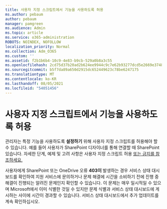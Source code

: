 ```yaml
---
title: 사용자 지정 스크립트에서 기능을 사용하도록 허용
ms.author: pebaum
author: pebaum
manager: pamgreen
ms.audience: Admin
ms.topic: article
ms.service: o365-administration
ROBOTS: NOINDEX, NOFOLLOW
localization_priority: Normal
ms.collection: Adm_O365
ms.custom: ''
ms.assetid: f2b1b6b4-10c9-4e83-b9cb-529a0b8a3c55
ms.openlocfilehash: 2cd75d37b20ad2b624ee9944c9c7e62b93277dcd5e2669e3748647636d99e1b0
ms.sourcegitcommit: b5f7da89a650d2915dc652449623c78be6247175
ms.translationtype: MT
ms.contentlocale: ko-KR
ms.lasthandoff: 08/05/2021
ms.locfileid: "54051456"
---
```

# <a name="allow-custom-script-to-enable-features"></a>사용자 지정 스크립트에서 기능을 사용하도록 허용

관리자는 특정 기능을 사용하도록 **설정하기** 위해 사용자 지정 스크립트를 허용해야 할 수 있습니다. 예를 들어 사용자가 SharePoint 디자이너를 통해 연결할 때 SharePoint 있습니다. 자세한 단계, 예제 및 고려 사항은 사용자 지정 스크립트 허용 [또는 금지를 참조하세요.](https://docs.microsoft.com/sharepoint/allow-or-prevent-custom-script)

사용자에게 SharePoint 또는 OneDrive 오류 **403이** 발생하는 경우 서비스 상태 대시보드를 [](https://admin.microsoft.com/AdminPortal/Home#/servicehealth) 확인하여 지원 서비스에 문의하거나 문제 해결에 시간을 소비하기 전에 진행 중 해결이 진행되는 알려진 문제인지 확인할 수 있습니다. 이 문제는 매우 일시적일 수 있으며 Microsoft에서 이미 식별한 것일 수 있지만 문제 식별과 서비스 상태 대시보드에 게시하는 사이에 시간이 경과할 수 있습니다. 서비스 상태 대시보드에서 추가 업데이트를 계속 확인하십시오.

